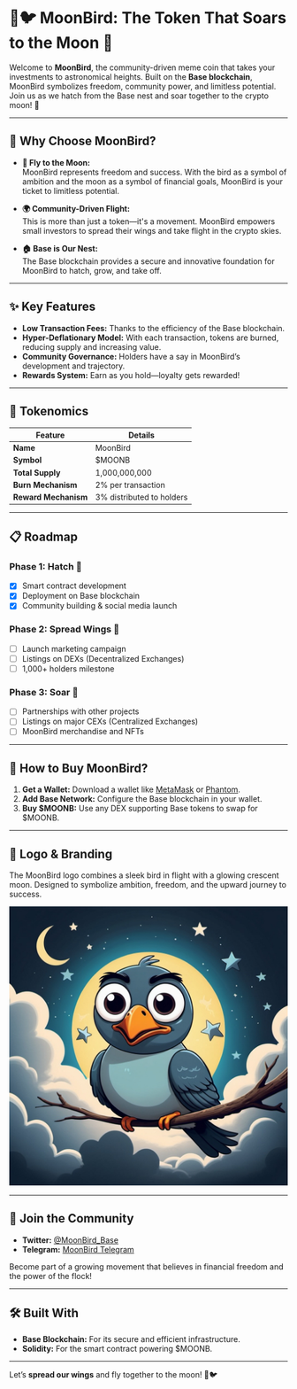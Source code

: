 
# 🌙🐦 MoonBird: The Token That Soars to the Moon 🚀

Welcome to **MoonBird**, the community-driven meme coin that takes your investments to astronomical heights. Built on the **Base blockchain**, MoonBird symbolizes freedom, community power, and limitless potential. Join us as we hatch from the Base nest and soar together to the crypto moon! 🌌

---

## 🦅 Why Choose MoonBird?

- **🚀 Fly to the Moon:**  
  MoonBird represents freedom and success. With the bird as a symbol of ambition and the moon as a symbol of financial goals, MoonBird is your ticket to limitless potential.

- **🌍 Community-Driven Flight:**  
  This is more than just a token—it's a movement. MoonBird empowers small investors to spread their wings and take flight in the crypto skies.

- **🏠 Base is Our Nest:**  
  The Base blockchain provides a secure and innovative foundation for MoonBird to hatch, grow, and take off.

---

## ✨ Key Features

- **Low Transaction Fees:** Thanks to the efficiency of the Base blockchain.  
- **Hyper-Deflationary Model:** With each transaction, tokens are burned, reducing supply and increasing value.  
- **Community Governance:** Holders have a say in MoonBird’s development and trajectory.  
- **Rewards System:** Earn as you hold—loyalty gets rewarded!  

---

## 📖 Tokenomics

| Feature               | Details                |
|-----------------------|------------------------|
| **Name**              | MoonBird              |
| **Symbol**            | $MOONB               |
| **Total Supply**      | 1,000,000,000         |
| **Burn Mechanism**    | 2% per transaction    |
| **Reward Mechanism**  | 3% distributed to holders |

---

## 📋 Roadmap

### Phase 1: Hatch 🌱  
- [x] Smart contract development  
- [x] Deployment on Base blockchain  
- [x] Community building & social media launch  

### Phase 2: Spread Wings 🦢  
- [ ] Launch marketing campaign  
- [ ] Listings on DEXs (Decentralized Exchanges)  
- [ ] 1,000+ holders milestone  

### Phase 3: Soar 🌌  
- [ ] Partnerships with other projects  
- [ ] Listings on major CEXs (Centralized Exchanges)  
- [ ] MoonBird merchandise and NFTs  

---

## 🚀 How to Buy MoonBird?

1. **Get a Wallet:** Download a wallet like [MetaMask](https://metamask.io/) or [Phantom](https://phantom.app/).  
2. **Add Base Network:** Configure the Base blockchain in your wallet.  
3. **Buy $MOONB:** Use any DEX supporting Base tokens to swap for $MOONB.  

---

## 🎨 Logo & Branding

The MoonBird logo combines a sleek bird in flight with a glowing crescent moon. Designed to symbolize ambition, freedom, and the upward journey to success.  

![MoonBird Logo](/images/moonbird.jpg)


---

## 🤝 Join the Community

- **Twitter:** [@MoonBird_Base](https://x.com/MoonBird_Base)   
- **Telegram:** [MoonBird Telegram](https://t.me/+nj6taWgvPb05ZjRk)  

Become part of a growing movement that believes in financial freedom and the power of the flock!  

---

## 🛠️ Built With

- **Base Blockchain:** For its secure and efficient infrastructure.  
- **Solidity:** For the smart contract powering $MOONB.  

---


Let’s **spread our wings** and fly together to the moon! 🚀🐦  
